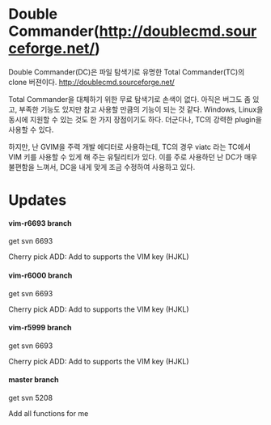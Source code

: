 # Double Commander(http://doublecmd.sourceforge.net/)

Double Commander(DC)은 파일 탐색기로 유명한 Total Commander(TC)의 clone 버젼이다. http://doublecmd.sourceforge.net/

Total Commander을 대체하기 위한 무료 탐색기로 손색이 없다. 아직은 버그도 좀 있고, 부족한 기능도 있지만 참고 사용할 만큼의 기능이 되는 것 같다. Windows, Linux을 동시에 지원할 수 있는 것도 한 가지 장점이기도 하다. 더군다나, TC의 강력한 plugin을 사용할 수 있다.

하지만, 난 GVIM을 주력 개발 에디터로 사용하는데, TC의 경우 viatc 라는 TC에서 VIM 키를 사용할 수 있게 해 주는 유틸리티가 있다. 이를 주로 사용하던 난 DC가 매우 불편함을 느껴서, DC을 내게 맞게 조금 수정하여 사용하고 있다.

# Updates

#### vim-r6693 branch
get svn 6693

Cherry pick ADD: Add to supports the VIM key (HJKL)

#### vim-r6000 branch
get svn 6693

Cherry pick ADD: Add to supports the VIM key (HJKL)

#### vim-r5999 branch
get svn 6693

Cherry pick ADD: Add to supports the VIM key (HJKL)

#### master branch
get svn 5208

Add all functions for me
